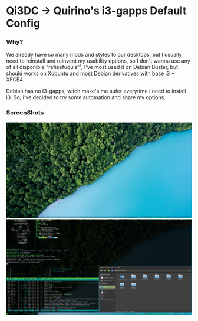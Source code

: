 # Qi3DC → Quirino's i3-gapps Default Config

### Why?
We already have so many mods and styles to our desktops, but I usually need to reinstall and reinvent my usability options, so I don't wanna use any of all disponible "refisefuquis"¹, I've most used it on Debian Buster, but should works on Xubuntu and most Debian derivatives with base i3 + XFCE4.

Debian has no i3-gapps, witch make's me sufer everytime I need to install i3. So, i've decided to try some automation and share my options.

### ScreenShots
![default_screenshot](resources/img/default_screenshot0.png "Visualização do desktop")
![default_screenshot](resources/img/default_screenshot1.png "Visualização de tela cheia")
